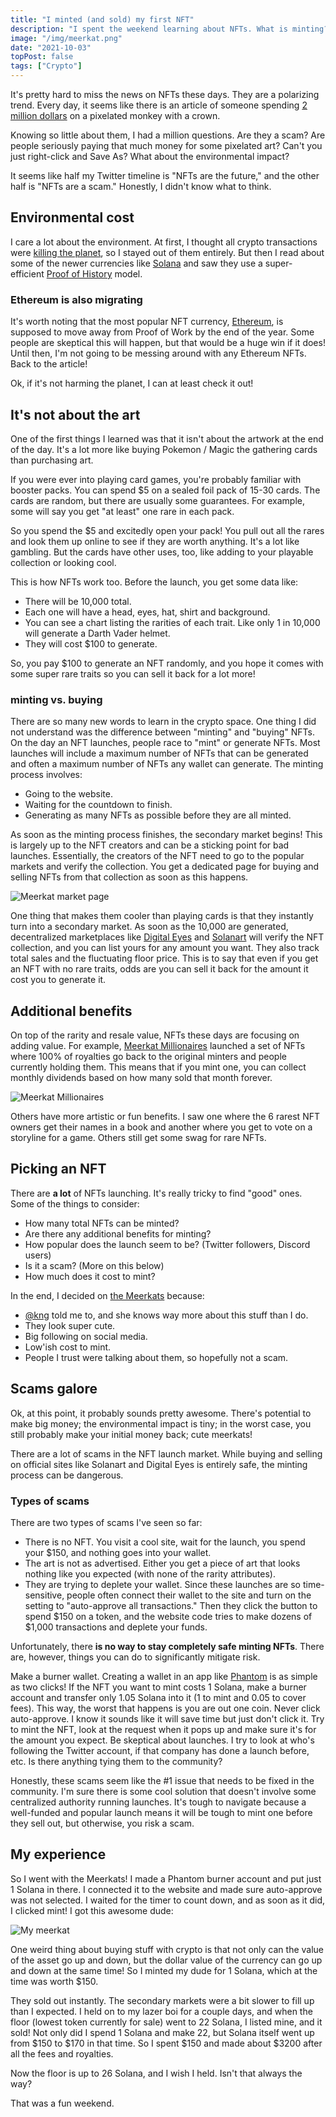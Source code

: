 ```yaml
---
title: "I minted (and sold) my first NFT"
description: "I spent the weekend learning about NFTs. What is minting? How do they work? How to safely buy NFTs? Here are my findings."
image: "/img/meerkat.png"
date: "2021-10-03"
topPost: false
tags: ["Crypto"]
---
```


It's pretty hard to miss the news on NFTs these days. They are a polarizing trend. Every day, it seems like there is an article of someone spending [2 million dollars](https://hypebeast.com/2021/10/solana-monkey-business-nft-record-breaking-two-million-usd-sale) on a pixelated monkey with a crown.

Knowing so little about them, I had a million questions. Are they a scam? Are people seriously paying that much money for some pixelated art? Can't you just right-click and Save As? What about the environmental impact?

It seems like half my Twitter timeline is "NFTs are the future," and the other half is "NFTs are a scam." Honestly, I didn't know what to think.

## Environmental cost

I care a lot about the environment. At first, I thought all crypto transactions were [killing the planet](https://www.investopedia.com/tech/whats-environmental-impact-cryptocurrency/), so I stayed out of them entirely. But then I read about some of the newer currencies like [Solana](https://solana.com/) and saw they use a super-efficient [Proof of History](https://medium.com/solana-labs/proof-of-history-a-clock-for-blockchain-cf47a61a9274) model.

### Ethereum is also migrating

It's worth noting that the most popular NFT currency, [Ethereum](https://ethereum.org/en/), is supposed to move away from Proof of Work by the end of the year. Some people are skeptical this will happen, but that would be a huge win if it does! Until then, I'm not going to be messing around with any Ethereum NFTs. Back to the article!

Ok, if it's not harming the planet, I can at least check it out!

## It's not about the art

One of the first things I learned was that it isn't about the artwork at the end of the day. It's a lot more like buying Pokemon / Magic the gathering cards than purchasing art.

If you were ever into playing card games, you're probably familiar with booster packs. You can spend $5 on a sealed foil pack of 15-30 cards. The cards are random, but there are usually some guarantees. For example, some will say you get "at least" one rare in each pack.

So you spend the $5 and excitedly open your pack! You pull out all the rares and look them up online to see if they are worth anything. It's a lot like gambling. But the cards have other uses, too, like adding to your playable collection or looking cool.

This is how NFTs work too. Before the launch, you get some data like:

- There will be 10,000 total.
- Each one will have a head, eyes, hat, shirt and background.
- You can see a chart listing the rarities of each trait. Like only 1 in 10,000 will generate a Darth Vader helmet.
- They will cost $100 to generate.

So, you pay $100 to generate an NFT randomly, and you hope it comes with some super rare traits so you can sell it back for a lot more!

### minting vs. buying

There are so many new words to learn in the crypto space. One thing I did not understand was the difference between "minting" and "buying" NFTs. On the day an NFT launches, people race to "mint" or generate NFTs. Most launches will include a maximum number of NFTs that can be generated and often a maximum number of NFTs any wallet can generate. The minting process involves:

- Going to the website.
- Waiting for the countdown to finish.
- Generating as many NFTs as possible before they are all minted.

As soon as the minting process finishes, the secondary market begins! This is largely up to the NFT creators and can be a sticking point for bad launches. Essentially, the creators of the NFT need to go to the popular markets and verify the collection. You get a dedicated page for buying and selling NFTs from that collection as soon as this happens.

![Meerkat market page](/img/meerkat-digital-eyes.png)

One thing that makes them cooler than playing cards is that they instantly turn into a secondary market. As soon as the 10,000 are generated, decentralized marketplaces like [Digital Eyes](https://digitaleyes.market/) and [Solanart](https://solanart.io/) will verify the NFT collection, and you can list yours for any amount you want. They also track total sales and the fluctuating floor price. This is to say that even if you get an NFT with no rare traits, odds are you can sell it back for the amount it cost you to generate it.

## Additional benefits

On top of the rarity and resale value, NFTs these days are focusing on adding value. For example, [Meerkat Millionaires](https://meerkatmillionaires.club/) launched a set of NFTs where 100% of royalties go back to the original minters and people currently holding them. This means that if you mint one, you can collect monthly dividends based on how many sold that month forever.

![Meerkat Millionaires](/img/meerkats.gif)

Others have more artistic or fun benefits. I saw one where the 6 rarest NFT owners get their names in a book and another where you get to vote on a storyline for a game. Others still get some swag for rare NFTs.

## Picking an NFT

There are **a lot** of NFTs launching. It's really tricky to find "good" ones. Some of the things to consider:

- How many total NFTs can be minted?
- Are there any additional benefits for minting?
- How popular does the launch seem to be? (Twitter followers, Discord users)
- Is it a scam? (More on this below)
- How much does it cost to mint?

In the end, I decided on [the Meerkats](https://meerkatmillionaires.club/) because:

- [@kng](https://twitter.com/kng) told me to, and she knows way more about this stuff than I do.
- They look super cute.
- Big following on social media.
- Low'ish cost to mint.
- People I trust were talking about them, so hopefully not a scam.

## Scams galore

Ok, at this point, it probably sounds pretty awesome. There's potential to make big money; the environmental impact is tiny; in the worst case, you still probably make your initial money back; cute meerkats!

There are a lot of scams in the NFT launch market. While buying and selling on official sites like Solanart and Digital Eyes is entirely safe, the minting process can be dangerous.

### Types of scams

There are two types of scams I've seen so far:

- There is no NFT. You visit a cool site, wait for the launch, you spend your $150, and nothing goes into your wallet.
- The art is not as advertised. Either you get a piece of art that looks nothing like you expected (with none of the rarity attributes).
- They are trying to deplete your wallet. Since these launches are so time-sensitive, people often connect their wallet to the site and turn on the setting to "auto-approve all transactions." Then they click the button to spend $150 on a token, and the website code tries to make dozens of $1,000 transactions and deplete your funds.

Unfortunately, there **is no way to stay completely safe minting NFTs**. There are, however, things you can do to significantly mitigate risk.

Make a burner wallet. Creating a wallet in an app like [Phantom](https://phantom.app/) is as simple as two clicks! If the NFT you want to mint costs 1 Solana, make a burner account and transfer only 1.05 Solana into it (1 to mint and 0.05 to cover fees). This way, the worst that happens is you are out one coin.
Never click auto-approve. I know it sounds like it will save time but just don't click it. Try to mint the NFT, look at the request when it pops up and make sure it's for the amount you expect.
Be skeptical about launches. I try to look at who's following the Twitter account, if that company has done a launch before, etc. Is there anything tying them to the community?

Honestly, these scams seem like the #1 issue that needs to be fixed in the community. I'm sure there is some cool solution that doesn't involve some centralized authority running launches. It's tough to navigate because a well-funded and popular launch means it will be tough to mint one before they sell out, but otherwise, you risk a scam.

## My experience

So I went with the Meerkats! I made a Phantom burner account and put just 1 Solana in there. I connected it to the website and made sure auto-approve was not selected. I waited for the timer to count down, and as soon as it did, I clicked mint! I got this awesome dude:

![My meerkat](/img/meerkat.png)

One weird thing about buying stuff with crypto is that not only can the value of the asset go up and down, but the dollar value of the currency can go up and down at the same time! So I minted my dude for 1 Solana, which at the time was worth $150.

They sold out instantly. The secondary markets were a bit slower to fill up than I expected. I held on to my lazer boi for a couple days, and when the floor (lowest token currently for sale) went to 22 Solana, I listed mine, and it sold! Not only did I spend 1 Solana and make 22, but Solana itself went up from $150 to $170 in that time. So I spent $150 and made about $3200 after all the fees and royalties.

Now the floor is up to 26 Solana, and I wish I held. Isn't that always the way?

That was a fun weekend.
